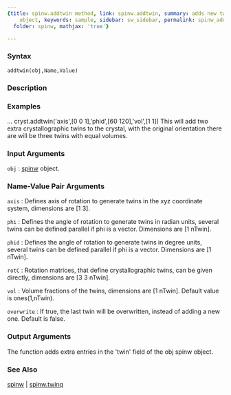 ```yaml
---
{title: spinw.addtwin method, link: spinw.addtwin, summary: adds new twins to an spinw
    object, keywords: sample, sidebar: sw_sidebar, permalink: spinw_addtwin.html,
  folder: spinw, mathjax: 'true'}

---
```


### Syntax

`addtwin(obj,Name,Value)`

### Description



### Examples

...
cryst.addtwin('axis',[0 0 1],'phid',[60 120],'vol',[1 1])
This will add two extra crystallographic twins to the crystal, with the
original orientation there are will be three twins with equal volumes.

### Input Arguments

`obj`
: [spinw](spinw.html) object.

### Name-Value Pair Arguments

`axis`
: Defines axis of rotation to generate twins in the xyz
  coordinate system, dimensions are [1 3].

`phi`
: Defines the angle of rotation to generate twins in radian
  units, several twins can be defined parallel if phi is a
  vector. Dimensions are [1 nTwin].

`phid`
: Defines the angle of rotation to generate twins in degree
  units, several twins can be defined parallel if phi is a
  vector. Dimensions are [1 nTwin].

`rotC`
: Rotation matrices, that define crystallographic twins, can be
  given directly, dimensions are [3 3 nTwin].

`vol`
: Volume fractions of the twins, dimensions are [1 nTwin].
  Default value is ones(1,nTwin).

`overwrite`
: If true, the last twin will be overwritten, instead of adding a
  new one. Default is false.

### Output Arguments

The function adds extra entries in the 'twin' field of the obj spinw object.

### See Also

[spinw](spinw.html) \| [spinw.twinq](spinw_twinq.html)

